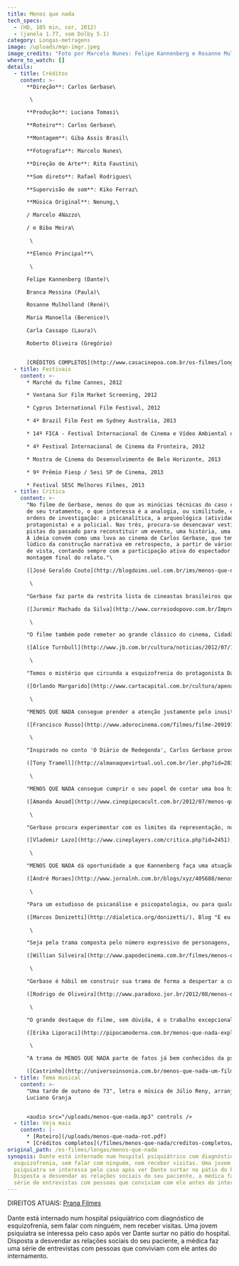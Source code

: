 ```yaml
---
title: Menos que nada
tech_specs:
  - (HD, 105 min, cor, 2012)
  - (janela 1.77, som Dolby 5.1)
category: Longas-metragens
image: /uploads/mqn-imgr.jpeg
image_credits: "Foto por Marcelo Nunes: Felipe Kannenberg e Rosanne Mulholland"
where_to_watch: []
details:
  - title: Créditos
    content: >-
      **Direção**: Carlos Gerbase\

       \

      **Produção**: Luciana Tomasi\

      **Roteiro**: Carlos Gerbase\

      **Montagem**: Giba Assis Brasil\

      **Fotografia**: Marcelo Nunes\

      **Direção de Arte**: Rita Faustini\

      **Som direto**: Rafael Rodrigues\

      **Supervisão de som**: Kiko Ferraz\

      **Música Original**: Nenung,\

      / Marcelo 4Nazzo\

      / e Biba Meira\

       \

      **Elenco Principal**\

       \

      Felipe Kannenberg (Dante)\

      Branca Messina (Paula)\

      Rosanne Mulholland (René)\

      Maria Manoella (Berenice)\

      Carla Cassapo (Laura)\

      Roberto Oliveira (Gregório)


      [CRÉDITOS COMPLETOS](http://www.casacinepoa.com.br/os-filmes/longas/menos-que-nada-créditos)
  - title: Festivais
    content: >-
      * Marché du filme Cannes, 2012

      * Ventana Sur Film Market Screening, 2012

      * Cyprus International Film Festival, 2012

      * 4º Brazil Film Fest em Sydney Australia, 2013

      * 14º FICA - Festival Internacional de Cinema e Vídeo Ambiental de Goiás, 2012

      * 4º Festival Internacional de Cinema da Fronteira, 2012

      * Mostra de Cinema do Desenvolvimento de Belo Horizonte, 2013

      * 9º Prêmio Fiesp / Sesi SP de Cinema, 2013

      * Festival SESC Melhores Filmes, 2013
  - title: Crítica
    content: >-
      "No filme de Gerbase, menos do que as minúcias técnicas do caso clínico e
      de seu tratamento, o que interessa é a analogia, ou similitude, entre três
      ordens de investigação: a psicanalítica, a arqueológica (atividade do
      protagonista) e a policial. Nas três, procura-se desencavar vestígios e
      pistas do passado para reconstituir um evento, uma história, uma situação.
      A ideia convém como uma luva ao cinema de Carlos Gerbase, que tem o gosto
      lúdico da construção narrativa em retrospecto, a partir de vários pontos
      de vista, contando sempre com a participação ativa do espectador para a
      montagem final do relato."\

      ([José Geraldo Couto](http://blogdoims.uol.com.br/ims/menos-que-nada-e-muita-coisa/), Blog do Instituto Moreira Salles, 23/07/2012)\

       \

      "Gerbase faz parte da restrita lista de cineastas brasileiros que fazem pensar. O filme, adaptação de um conto de Arhur Schnitzler, vai ganhando novos sentidos depois de terminado. Pode ser 'lido' até como uma reflexão sobre o método. Para ter acesso ao passado e à alma, assim como à 'verdade', tudo depende do modo de abordagem. A psiquiatra gerbaseana propõe um método compreensivo, baseado na empatia, no aceitar o outro tentando sentir sua dor e compreender e sua estranheza. No fundo, a morte da mãe, assim com as perdas futuras, são vistas pelo protagonista como uma traição, a última delas assumindo um conteúdo literal."\

      ([Juremir Machado da Silva](http://www.correiodopovo.com.br/Impresso/?Ano=117&Numero=298&Caderno=0&Editoria=120&Noticia=446773), Correio do Povo, 24/07/2012)\

       \

      "O filme também pode remeter ao grande clássico do cinema, Cidadão Kane, em uma das mais belas cenas do filme: quando criança, Dante é forçado pela mãe repressora a terminar sua amizade com Berenice, que, como lembrança, o presenteia com o seu chapéu. Dante perde a mãe logo em seguida e enterra o presente no cemitério, como símbolo das duas perdas. Já no hospital, sua escavação constante em busca de um objeto desconhecido fica poeticamente clara: Rosebud floresce."\

      ([Alice Turnbull](http://www.jb.com.br/cultura/noticias/2012/07/19/critica-menos-que-nada-2/), Jornal do Brasil, 19/07/2012)\

       \

      "Temos o mistério que circunda a esquizofrenia do protagonista Dante e a jovem médica interessada no caso, Paula. (...) Nesse formato tradicional há uma quebra interessante que ameniza o recurso um tanto acomodado de relato. Paula grava seus entrevistados e os questiona, como no caso da arqueóloga René, com quem Dante fez descoberta de rara ossada em terras de propriedade de uma amiga de infância. Ao mostrar as imagens ao paciente, sabe, pela reação deste, que algo está errado."\

      ([Orlando Margarido](http://www.cartacapital.com.br/cultura/apenas-o-misterio/), Carta Capital, 22/07/2012)\

       \

      "MENOS QUE NADA consegue prender a atenção justamente pelo inusitado de ter temas como arqueologia e psicanálise em meio a uma típica história de detetive. A mistura é rara de ser vista no cinema brasileiro, que tanto foge do rótulo de filme de gênero."\

      ([Francisco Russo](http://www.adorocinema.com/filmes/filme-209197/criticas-adorocinema/), Portal "AdoroCinema")\

       \

      "Inspirado no conto 'O Diário de Redegonda', Carlos Gerbase provoca reflexão e questionamento - além de uma crítica as instituições psiquiátricas no século XXI. Com uma direção segura e um talento para dirigir atores, Gerbase amarra bem a trama com suas idas e vindas no passado, que vão formando o quebra-cabeça de Dante. A memória do passado que mostra que nem tudo é o que parece e em que cada um tem sua suposta verdade contribui para deixar MENOS QUE NADA ainda mais interessante."\

      ([Tony Tramell](http://almanaquevirtual.uol.com.br/ler.php?id=28344&tipo=&MENOS+QUE+NADA), Almanaque Virtual, 19/07/2012)\

       \

      "MENOS QUE NADA consegue cumprir o seu papel de contar uma boa história. É competente ao trazer o drama psiquiátrico para discussão, seja pelo despreparo dos hospitais públicos ou pelo descaso dos envolvidos por uma descrença de possibilidade de cura. É honesto em seus questionamento e cria uma trama plausível para isso. (...) E é hábil em conduzir tudo isso pelo viés investigativo, pois, além de justificar a técnica quase documental, ainda envolve o espectador pela curiosidade natural de todo ser humano."\

      ([Amanda Aouad](http://www.cinepipocacult.com.br/2012/07/menos-que-nada.html), Blog Cine Pipoca Cult, 23/07/2012)\

       \

      "Gerbase procura experimentar com os limites da representação, nos despistando de tempos em tempos de suas verdadeiras intenções para que elas nos surpreendam sempre um passo mais adiante, construindo situações que parecem ir para um lado, mas seguem para um caminho oposto. Não como um prestidigitador ou para tornar o público (e personagens) alvo de um blefe, mas para compor o estado doentio do protagonista."\

      ([Vlademir Lazo](http://www.cineplayers.com/critica.php?id=2451), Portal Cineplayers, 22/07/2012)\

       \

      "MENOS QUE NADA dá oportunidade a que Kannenberg faça uma atuação impressionante como paciente psiquiátrico. O filme também é interessante ao mostrar paisagens gaúchas na telona. As panorâmicas são o forte de Gerbase. É elogiável, ainda, o esforço do diretor e do elenco de transpor cinematograficamente a linguagem urbana gaúcha, variando um pouco a imposição linguística vinda do centro do País."\

      ([André Moraes](http://www.jornalnh.com.br/blogs/xyz/405688/menos-que-nada.html), Jornal NH, Novo Hamburgo, 06/08/2012)\

       \

      "Para um estudioso de psicanálise e psicopatologia, ou para qualquer profissional das áreas afins, vale demais o diagnóstico estrutural de Dante, a reconstrução de seu passado desde a infância, que nos faz tecer teorias sobre seu "ponto de injunção", esse momento no qual sua organização, sua maneira de se colocar no mundo, já não foi mais suficiente para sustentá-lo. Vale também a observação em termos de manejo, de estratégia terapêutica, de como é importante o resgate deste sujeito desaparecido sob os escombros do sofrimento psíquico e da institucionalização, através deste chamado a reconhecer-se em seu passado e a dizer de si mesmo."\

      ([Marcos Donizetti](http://dialetica.org/donizetti/), Blog "E eu com isso?", 22/07/2012)\

       \

      "Seja pela trama composta pelo número expressivo de personagens, seja pela mobilização de dois tempos intercalados constantemente, seja ainda pelo mote de ação, que exige a constante renovação de interesse para com o objetivo. A demanda complexa encontra em Gerbase um realizador competente, com domínio da evolução e dos nuances da história. Com suas qualidades, Menos que Nada é o melhor filme do diretor gaúcho."\

      ([Willian Silveira](http://www.papodecinema.com.br/filmes/menos-que-nada), Papo de Cinema, 23/07/2012)\

       \

      "Gerbase é hábil em construir sua trama de forma a despertar a curiosidade do espectador. Com narrativa não-linear, e utilizando as entrevistas da doutora como um forma de contar a história, somos apresentados a trechos da trama e convidados a montar o quebra-cabeça. O diretor aproveita (mesmo que pouco) o fato de cada pessoa contar os acontecimentos do passado em sua própria versão, fazendo com que duvidemos das informações coletadas de tempos em tempos."\

      ([Rodrigo de Oliveira](http://www.paradoxo.jor.br/2012/08/menos-que-nada.html), Blog Paradoxo, 06/08/2012)\

       \

      "O grande destaque do filme, sem dúvida, é o trabalho excepcional de Felipe Kannenberg como Dante. Contido e muito retraído nas cenas do passado são, e com uma mobilidade incrível de se transfigurar em suas cenas como louco, o ator faz com que o espectador não desgrude os olhos de sua imagem em cada uma de suas cenas. Igualmente feliz é a escalação de Roberto Oliveira para o personagem de Gregório, pai de Dante. Com uma verve cômica, sem, contudo, resvalar na caricatura, o personagem é um sopro de irreverência em meio a um panorama tão tenso."\

      ([Erika Liporaci](http://pipocamoderna.com.br/menos-que-nada-explora-os-misterios-da-sanidade-mental/195971), Blog Pipoca moderna, 20/07/2012)\

       \

      "A trama de MENOS QUE NADA parte de fatos já bem conhecidos da psicose - em sua maioria desvendados por Freud ainda no começo do século 20 - mas que ainda são misteriosos para o cidadão comum. Sem didatismos, e sem trazer dogmas para o mais subjetivo dos temas - "Menos que nada" pretende lançar alguma luz para um problema que a sociedade tem deixado nas sombras."\

      ([Castrinho](http://universoinsonia.com.br/menos-que-nada-um-filme-de-carlos-gerbase/), Universo Insônia, 23/07/2012)
  - title: Tema musical
    content: >-
      "Uma tarde de outono de 73", letra e música de Júlio Reny, arranjo de
      Luciano Granja


      <audio src="/uploads/menos-que-nada.mp3" controls />
  - title: Veja mais
    content: |-
      * [R﻿oteiro](/uploads/menos-que-nada-rot.pdf)
      * [C﻿réditos completos](/filmes/menos-que-nada/creditos-completos/)
original_path: /os-filmes/longas/menos-que-nada
synopsis: Dante está internado num hospital psiquiátrico com diagnóstico de
  esquizofrenia, sem falar com ninguém, nem receber visitas. Uma jovem
  psiquiatra se interessa pelo caso após ver Dante surtar no pátio do hospital.
  Disposta a desvendar as relações sociais do seu paciente, a médica faz uma
  série de entrevistas com pessoas que conviviam com ele antes do internamento.
---
```

DIREITOS ATUAIS: [Prana Filmes](https://www.pranafilmes.com.br)﻿\
\
Dante está internado num hospital psiquiátrico com diagnóstico de esquizofrenia, sem falar com ninguém, nem receber visitas. Uma jovem psiquiatra se interessa pelo caso após ver Dante surtar no pátio do hospital. Disposta a desvendar as relações sociais do seu paciente, a médica faz uma série de entrevistas com pessoas que conviviam com ele antes do internamento.